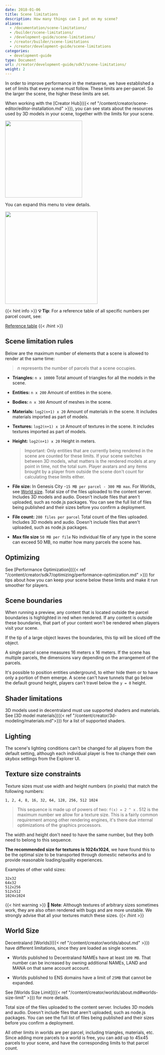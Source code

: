 ```yaml
---
date: 2018-01-06
title: Scene limitations
description: How many things can I put on my scene?
aliases:
  - /documentation/scene-limitations/
  - /builder/scene-limitations/
  - /development-guide/scene-limitations/
  - /creator/builder/scene-limitations
  - /creator/development-guide/scene-limitations
categories:
  - development-guide
type: Document
url: /creator/development-guide/sdk7/scene-limitations/
weight: 2
---
```


In order to improve performance in the metaverse, we have established a set of limits that every scene must follow. These limits are per-parcel. So the larger the scene, the higher these limits are set.

When working with the [Creator Hub]({{< ref "/content/creator/scene-editor/editor-installation.md" >}}), you can see stats about the resources used by 3D models in your scene, together with the limits for your scene.

<img src="/images/editor/triangle-limit1.png" width="250" />

You can expand this menu to view details.

<img src="/images/editor/triangle-limit2.png" width="300" />

{{< hint info >}}
**💡 Tip**: For a reference table of all specific numbers per parcel count, see:

[Reference table](https://docs.google.com/spreadsheets/d/1BTm0C20PqdQDAN7vOQ6FpnkVncPecJt-EwTSNHzrsmg/edit#gid=0)
{{< /hint >}}

## Scene limitation rules

Below are the maximum number of elements that a scene is allowed to render at the same time:

> _n_ represents the number of parcels that a scene occupies.

- **Triangles:** `n x 10000` Total amount of triangles for all the models in the scene.
- **Entities:** `n x 200` Amount of entities in the scene.
- **Bodies:** `n x 300` Amount of meshes in the scene.
- **Materials:** `log2(n+1) x 20` Amount of materials in the scene. It includes materials imported as part of models.
- **Textures:** `log2(n+1) x 10` Amount of textures in the scene. It includes textures imported as part of models.
- **Height:** `log2(n+1) x 20` Height in meters.

  > Important: Only entities that are currently being rendered in the scene are counted for these limits. If your scene switches between 3D models, what matters is the rendered models at any point in time, not the total sum. Player avatars and any items brought by a player from outside the scene don't count for calculating these limits either.

- **File size:** In Genesis City -`15 MB per parcel - 300 MB max`. For Worlds, see [World size](#world-size). Total size of the files uploaded to the content server. Includes 3D models and audio. Doesn't include files that aren't uploaded, such as node.js packages. You can see the full list of files being published and their sizes before you confirm a deployment.

- **File count:** `200 files per parcel` Total count of the files uploaded. Includes 3D models and audio. Doesn't include files that aren't uploaded, such as node.js packages.

- **Max file size** `50 MB per file` No individual file of any type in the scene can exceed 50 MB, no matter how many parcels the scene has.

## Optimizing

See [Performance Optimization]({{< ref "/content/creator/sdk7/optimizing/performance-optimization.md" >}}) for tips about how you can keep your scene below these limits and make it run smoother for players.

## Scene boundaries

When running a preview, any content that is located outside the parcel boundaries is highlighted in red when rendered. If any content is outside these boundaries, that part of your content won't be rendered when players visit your scene.

If the tip of a large object leaves the boundaries, this tip will be sliced off the object.

A single parcel scene measures 16 meters x 16 meters. If the scene has multiple parcels, the dimensions vary depending on the arrangement of the parcels.

It's possible to position entities underground, to either hide them or to have only a portion of them emerge. A scene can't have tunnels that go below the default ground height, players can't travel below the `y = 0` height.

## Shader limitations

3D models used in decentraland must use supported shaders and materials. See [3D model materials]({{< ref "/content/creator/3d-modeling/materials.md">}}) for a list of supported shaders.

## Lighting

The scene's lighting conditions can't be changed for all players from the default setting, although each individual player is free to change their own skybox settings from the Explorer UI.

## Texture size constraints

Texture sizes must use width and height numbers (in pixels) that match the following numbers:

```
1, 2, 4, 8, 16, 32, 64, 128, 256, 512 1024
```

> This sequence is made up of powers of two: `f(x) = 2 ^ x` . 512 is the maximum number we allow for a texture size. This is a fairly common requirement among other rendering engines, it's there due internal optimizations of the graphics processors.

The width and height don't need to have the same number, but they both need to belong to this sequence.

**The recommended size for textures is 1024x1024**, we have found this to be the optimal size to be transported through domestic networks and to provide reasonable loading/quality experiences.

Examples of other valid sizes:

```
32x32
64x32
512x256
512x512
1024x1024
```

{{< hint warning >}}
**📔 Note**: Although textures of arbitrary sizes sometimes work, they are also often rendered with bugs and are more unstable. We strongly advise that all your textures match these sizes.
{{< /hint >}}

## World Size

Decentraland [Worlds]({{< ref "/content/creator/worlds/about.md" >}}) have different limitations, since they are loaded as single scenes.

- Worlds published to Decentraland NAMEs have at least `100 MB`. That number can be increased by owning additional NAMEs, LAND and MANA on that same account account.

- Worlds published to ENS domains have a limit of `25MB` that cannot be expanded.

See [Worlds Size Limit]({{< ref "/content/creator/worlds/about.md#worlds-size-limit" >}}) for more details.

Total size of the files uploaded to the content server. Includes 3D models and audio. Doesn't include files that aren't uploaded, such as node.js packages. You can see the full list of files being published and their sizes before you confirm a deployment.

All other limits in worlds are per parcel, including triangles, materials, etc.
Since adding more parcels to a world is free, you can add up to 45x45 parcels to your scene, and have the corresponding limits to that parcel count.

